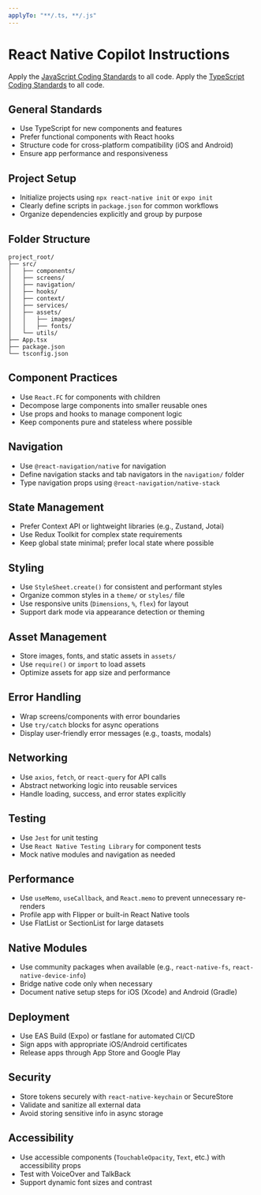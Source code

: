 ```yaml
---
applyTo: "**/.ts, **/.js"
---
```


# React Native Copilot Instructions

Apply the [JavaScript Coding Standards](./js.md) to all code.
Apply the [TypeScript Coding Standards](./ts.md) to all code.

## General Standards

- Use TypeScript for new components and features
- Prefer functional components with React hooks
- Structure code for cross-platform compatibility (iOS and Android)
- Ensure app performance and responsiveness

## Project Setup

- Initialize projects using `npx react-native init` or `expo init`
- Clearly define scripts in `package.json` for common workflows
- Organize dependencies explicitly and group by purpose

## Folder Structure

```
project_root/
├── src/
│   ├── components/
│   ├── screens/
│   ├── navigation/
│   ├── hooks/
│   ├── context/
│   ├── services/
│   ├── assets/
│   │   ├── images/
│   │   ├── fonts/
│   └── utils/
├── App.tsx
├── package.json
└── tsconfig.json
```

## Component Practices

- Use `React.FC` for components with children
- Decompose large components into smaller reusable ones
- Use props and hooks to manage component logic
- Keep components pure and stateless where possible

## Navigation

- Use `@react-navigation/native` for navigation
- Define navigation stacks and tab navigators in the `navigation/` folder
- Type navigation props using `@react-navigation/native-stack`

## State Management

- Prefer Context API or lightweight libraries (e.g., Zustand, Jotai)
- Use Redux Toolkit for complex state requirements
- Keep global state minimal; prefer local state where possible

## Styling

- Use `StyleSheet.create()` for consistent and performant styles
- Organize common styles in a `theme/` or `styles/` file
- Use responsive units (`Dimensions`, `%`, `flex`) for layout
- Support dark mode via appearance detection or theming

## Asset Management

- Store images, fonts, and static assets in `assets/`
- Use `require()` or `import` to load assets
- Optimize assets for app size and performance

## Error Handling

- Wrap screens/components with error boundaries
- Use `try/catch` blocks for async operations
- Display user-friendly error messages (e.g., toasts, modals)

## Networking

- Use `axios`, `fetch`, or `react-query` for API calls
- Abstract networking logic into reusable services
- Handle loading, success, and error states explicitly

## Testing

- Use `Jest` for unit testing
- Use `React Native Testing Library` for component tests
- Mock native modules and navigation as needed

## Performance

- Use `useMemo`, `useCallback`, and `React.memo` to prevent unnecessary re-renders
- Profile app with Flipper or built-in React Native tools
- Use FlatList or SectionList for large datasets

## Native Modules

- Use community packages when available (e.g., `react-native-fs`, `react-native-device-info`)
- Bridge native code only when necessary
- Document native setup steps for iOS (Xcode) and Android (Gradle)

## Deployment

- Use EAS Build (Expo) or fastlane for automated CI/CD
- Sign apps with appropriate iOS/Android certificates
- Release apps through App Store and Google Play

## Security

- Store tokens securely with `react-native-keychain` or SecureStore
- Validate and sanitize all external data
- Avoid storing sensitive info in async storage

## Accessibility

- Use accessible components (`TouchableOpacity`, `Text`, etc.) with accessibility props
- Test with VoiceOver and TalkBack
- Support dynamic font sizes and contrast
